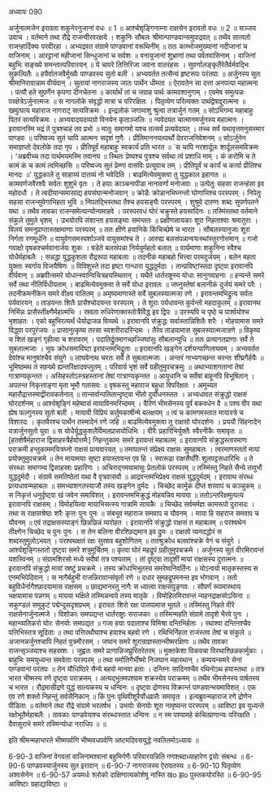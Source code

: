 अध्यायः 090

अर्जुनात्मजेन इरावता शकुनेरनुजानां वधः ॥ 1 ॥ आर्श्चशृङ्गिनाम्ना राक्षसेन इरावतो वधः ॥ 2 ॥
सञ्जय उवाच ।
वर्तमाने तथा रौद्रे राजन्वीरवरक्षये ।
शकुनिः सौबलः श्रीमान्पाण्डवान्समुपाद्रवत् ॥
तथैव सात्वतो राजन्हार्दिक्यः परवीरहा ।
अभ्यद्रवत संग्रामे पाण्डवानां वरूथिनीम् ॥
ततः काम्भोजमुख्यानां नदीजानां च वाजिनाम् ।
आरट्टानां महीजानां सिन्धुजानां च सर्वशः ॥
वनायुजानां शुभ्राणां तथा पर्वतवासिनाम् ।
वाजिनां बहुभिः सङ्ख्ये समन्तात्परिवारयन् ॥
ये चापरे तित्तिरिजा जवना वातरंहसः ।
सुवर्णालङ्कृतैरेतैर्वर्मवद्भिः सुकल्पितैः ॥
हयैर्वातजवैर्मुख्यैः पाण्डवस्य सुतो बली ।
अभ्यवर्तत तत्सैन्यं हृष्टरूपः परंतपाः ॥
अर्जुनस्य सुतः श्रीमानिरावान्नाम वीर्यवान् ।
सुतायां नागराजस्य जातः पार्थेन धीमता ॥
ऐरावतेन सा दत्ता अनपत्या महात्मना ।
पत्यौ हते सुपर्णेन कृपणा दीनचेतना ॥
कार्यार्थं तां च जग्राह पार्थः कामवशानुगाम् ।
एवमेष समुत्पन्नः परक्षेत्रेऽर्जुनात्मजः ॥
स नागलोके संवृद्धो मात्रा च परिरक्षितः ।
पितृव्येण परित्यक्तः पार्थद्वेषाद्दुरात्मना ॥
खमुत्पत्य महाराज नागराट् सत्यविक्रमः ।
इन्द्रलोकं जगामाशु श्रुत्वा तत्रार्जुनं गतम् ॥
सोऽभिगम्य महाबाहुः पितरं सत्यविक्रमः ।
अभ्यवादयदव्यग्रो विनयेन कृताञ्जलिः ॥
न्यवेदयत चात्मानमर्जुनस्य महात्मनः ।
इरावानस्मि भद्रं ते पुत्रश्चाहं तव प्रभो ॥
मातुः समागमो यश्च तत्सर्वं प्रत्यवेदयत् ।
तच्च सर्वं यथावृत्तमनुसस्मार पाण्डवः ॥
परिष्वज्य सुतं चापि आत्मनः सदृशं गुणैः ।
प्रीतिमाननयत्पार्थो देवराजनिवेशनम् ॥
सोऽर्जुनेन समाज्ञप्तो देवलोके तदा नृप ।
प्रीतिपूर्वं महाबाहुः स्वकार्यं प्रति भारत ॥
`स चापि नरशार्दूलः शार्दूलसमविक्रमः ।
'अब्रवीच्च तदा पार्थमयमस्मि तवानघ ॥
स्थितः प्रेष्यश्च पुत्रश्च सर्वथा त्वं प्रशाधि माम् ।
कं करोमि च ते कामं कं च कामं त्वमिच्छसि ॥
परिष्वज्य सुतं प्रेम्णा वासविः प्रत्युवाच तम् ।
प्रीतिपूर्वं च कार्यं च कार्या प्रीतिश्च मानदः ॥'
युद्धकाले तु साहाय्यं दातव्यं नो भवेदिति ।
बाढमित्येवमुक्त्वा तु युद्धकाल इहागतः ॥
कामवर्णजवैरश्वैः सर्वतः शुशुभे वृतः ।
ते हयाः काञ्चनापीडा नानावर्णा मनोजवाः ॥
उत्पेतुः सहसा राजन्हंसा इव महोदधौ ।
ते त्वदीयान्समासाद्य हयसंघान्मनोजवान् ॥
क्रोडैः क्रोडानभिघ्नन्तो घोणाभिश्च परस्परम् ।
निपेतुः सहसा राजन्सुवेगाभिहता भुवि ॥
निपतद्भिस्तथा तैश्च हयसङ्घैः परस्परम् ।
शुश्रुवे दारुणः शब्दः सुपर्णपतने यथा ॥
तथैव तावका राजन्समेत्यान्योन्यमाहवे ।
परस्परवधं घोरं चक्रुस्ते हयसादिनः ॥
तस्मिंस्तथा वर्तमाने संकुले तुमुले भृशम् ।
उभयोरपि संशान्ता हयसङ्घाः समन्ततः ॥
प्रक्षीणसायकाः शूरा निहताश्वाः श्रमातुराः ।
विलयं समनुप्राप्तास्तक्षमाणाः परस्परम् ॥
ततः क्षीणे हयानिके किंचिच्छेषे च भारत ।
सौबलस्यानुजाः शूरा निर्गता रणमूर्धनि ॥
वायुवेगसमस्पर्शाञ्जवे वायुसमांश्च ते ।
आरुह्य बलसंपन्नान्वयःस्थांस्तुरगोत्तमान् ॥
गजो गवाक्षो वृषकश्चर्मवानार्जयः शुकः ।
षडेते बलसंपन्ना निर्ययुर्महतो बलात् ॥
वार्यमाणाः शकुनिना स्वैश्च योधैर्महाबलैः ।
सन्नद्धा युद्धकुशला रौद्ररूपा महाबलाः ॥
तदनीकं महाबहो भित्त्वा परमदुर्जयम् ।
बलेन महता युक्ताः स्वर्गाय विजयैषिणः ॥
विविशुस्ते तदा हृष्टा गान्धारा युद्धदुर्मदाः ।
तान्प्रविष्टांस्तदा दृष्ट्वा इरावानपि वीर्यवान् ॥
अब्रवीत्समरे योधान्स्वान्विचित्रहयस्थितान् ।
यथैते धार्तराष्ट्रस्य योधाः सानुगवाहनाः ॥
हन्यन्ते समरे सर्वे तथा नीतिर्विधीयताम् ।
बाढमित्येवमुक्त्वा ते सर्वे योधा इरावतः ॥
जघ्नुस्तेषां बलानीकं दुर्जयं समरे परैः ।
तदनीकमनीकेन समरे वीक्ष्य पातितम् ॥
अमृष्यमाणास्ते सर्वे सुबलस्यात्मजा रणे ।
इरावन्तमभिद्रुत्य सर्वतः पर्यवारयन् ॥
ताडयन्तः शितैः प्रासैश्चोदयन्तः परस्परम् ।
ते शूराः पर्यधावन्त कुर्वन्तो महदाकुलम् ॥
इरावानथ निर्भिन्नः प्रासैस्तीक्ष्णैर्महात्मभिः ।
स्रवता रुधिरेणाक्तस्तोत्रैर्विद्ध इव द्विपः ॥
उरस्यपि च पृष्ठे च पार्श्वयोश्च भृशाहतः ।
एको बहुभिरत्यर्थं धैर्याद्राजन्न विव्यथे ॥
इरावानपि संक्रुद्धः सर्वास्तान्निशितैः शरैः ।
मोहयामास समरे विद्ध्वा परपुरंजयः ॥
प्रासानुत्कृष्य तरसा स्वशरीरादरिन्दमः ।
तैरेव ताडयामास सुबलस्यात्मजान्रणे ॥
विकृष्य च शितं खङ्गं गृहीत्वा च शरावरम् ।
पदातिर्द्रुतमागच्छज्जिघांसुः सौबलान्युधि ॥
ततः प्रत्यागतप्राणाः सर्वे ते सुबलात्मजाः ।
भूयः क्रोधसमाविष्टा इरावन्तमभिद्रुताः ॥
इरावानपि खङ्गेन दर्शयन्पाणिलाघवम् ।
अभ्यवर्तत देवांश्च मानुषांश्चैव संयुगे ॥
लाघवेनाथ चरतः सर्वे ते सुबलात्मजाः ।
अन्तरं नाभ्यगच्छन्त चरन्तः शीघ्रगैर्हयैः ॥
भूमिष्ठमथ तं सह्ख्ये ह्यन्तरिक्षादवप्लुतम् ।
परिवार्य भृशं सर्वे ग्रहीतुमुपचक्रमुः ॥
अथाभ्याशगतानां तेषां गात्राण्यकृन्तत ।
असिहस्तोऽस्त्रहस्तानां तेषां गात्राण्यकृन्तत ॥
आयुधानि च सर्वेषां बाहूनपि विभूषितान् ।
अपतन्त निकृत्ताङ्गा मृता भूमौ गतासवः ॥
वृषकस्तु महाराज बहुधा विपरिक्षतः ।
अमुच्यत महारौद्रात्तस्माद्वीरावकर्तनात् ॥
तान्सर्वान्पतितान्दृष्ट्वा भीतो दुर्योधनस्ततः ।
अभ्यधावत संक्रुद्धो राक्षसं घोरदर्शनम् ॥
आर्श्यशृङ्गिं महेष्वासं मायाविनमरिन्दमम् ।
वैरिणं भीमसेनस्य पूर्वं बकवधेन वै ॥
पश्य वीर यथा ह्येष फल्गुनस्य सुतो बली ।
मायावी विप्रियं कर्तुमकार्षीन्मे बलक्षयम् ॥
त्वं च कामगमस्तात मायास्त्रे च विशारदः ।
कृतवैरश्च पार्थेन तस्मादेनं रणे जहि ॥
बाढमित्येवमुक्त्वा तु राक्षसो घोरदर्शनः ।
प्रययौ सिंहनादेन यत्रार्जुनसुतो युवा ॥
स योधैर्युद्धकुशलैर्विमलप्रासयोधिभिः ।
वीरैः प्रहारिभिर्युक्तैः स्वैरनीकैः समावृतः ॥
[हतशेषैर्महाराज द्विसाहस्त्रैर्हयोत्तमैः]
निहन्तुकामः समरे इरावन्तं महाबलम् ॥
इरावानपि संक्रुद्धस्त्वरमाणः पराक्रमी
हन्तुकाममयित्रघ्नो राक्षसं प्रत्यवारयत् ॥
तमापतन्तं संप्रेक्ष्य राक्षसः सुमहाबलः ।
त्वरमाणस्ततो मायां प्रयोक्तुमुपचक्रमे ॥
तेन मायामयाः सृष्टा हयास्तावन्त एव हि ।
स्वारूढा राक्षसैर्घोरैः शूलपट्टसधारिभिः ॥
ते संरब्धाः समागम्य द्विसाहस्राः प्रहारिणः ।
अचिराद्गमयामासुः प्रेतलोकं परस्परम् ॥
तस्मिंस्तु निहते सैन्ये तावुभौ युद्धदुर्मदौ ।
संग्रामे समतिष्ठेतां यथा वै वृत्रवासवौ ॥
आद्रवन्तमभिप्रेक्ष्य राक्षसं युद्धदुर्मदम् ।
इरावाथ संरब्धः प्रत्यधावन्महाबलः ॥
समभ्याशगतस्याजौ तस्य खङ्गेन दुर्मदः ।
चिच्छेद कार्मुकं दीप्तं शरवापं च कञ्चुकम् ॥
स निकृत्तं धनुर्दृष्ट्वा खं जवेन समाविशत् ।
इरावन्तमभिक्रुद्धं मोहयन्निव मायया ॥
ततोऽन्तरिक्षमुत्पत्य इरावानपि राक्षसम् ।
विमोहयित्वा मायाभिसत्स्य गात्रामि सायकैः ॥
चिच्छेद सर्वमर्मज्ञः कामरूपो दुरासदः ।
तथा स राक्षसश्रेष्ठः शरैः कृत्तः पुनः पुनः ॥
संबभूव महाराज समवाप च यौवनम् ।
माया हि सहराज समवाप च यौवनम् ॥
एवं तद्राक्षसस्याङ्गं छिन्नंछिन्नं व्यरोहत ।
इरावानपि संक्रुद्धो राक्षसं त महाबलम् ॥
परश्वथेन तीक्ष्णेन चिच्छेद च पुनः पुनः ।
स तेन बलिना वीरश्छिद्यमान इव द्रुमः ॥
राक्षसो व्यनदद्धोरं स शब्दस्तुमुलोऽभवत् ।
परश्वथक्षतं रक्षः सुस्राव बहुशोणितम् ॥
ततश्रुक्रोध बलवांश्चक्रे वेगं च संयुगे ।
आर्श्यशृङ्गिस्ततो दृष्ट्वा समरे शत्रुमूर्चितम् ॥
कृत्वा घोरं महद्रूपं ग्रहीतुमुपचक्रमे ।
अर्जुनस्य सुतं वीरमिरावन्तं यशस्विनम् ॥
संग्रामशिरसो मध्ये सर्वेषां तत्र पश्यताम् ।
तां दृष्ट्वा तादृशीं मायां राक्षसस्य दुरात्मनः ॥
इरावानपि संक्रुद्धो मायां स्रष्टुं प्रचक्रमे ।
तस्य क्रोधाभिभूतस्य समरेष्वनिवर्तिनः ॥
योऽन्वयो मातृकस्तस्य स एनमभिपेदिवान् ।
स नागैर्बहुभी राजन्निरावान्संवृतो रणे ॥
दधार सुमहद्रूपमनन्त इव भोगवान् ।
ततो बहुविधैर्नागैश्छादयामास राक्षसम् ॥
छाद्यमानस्तु नागैः स ध्यात्वा राक्षसपुङ्गवः ।
सौपर्णं रूपमास्थाय भक्षयामास पन्नगम् ॥
मायया भक्षिते तस्मिन्नन्वये तस्य मातृके ।
विमोहितमिरावन्तं न्यहनद्राक्षसोऽसिना ॥
सकुण्डलं समुकुटं पद्मेन्दुसदृशप्रभम् ।
इरावतः शिरो रक्षः पातयामास भूतले ॥
तस्मिंस्तु निहते वीरे राक्षसेनार्जुनात्मजे ।
विशोकाः समपद्यन्त धार्तराष्ट्राः सराजकाः ॥
तस्मिन्महति संग्रामे तादृशे भैरवे पुनः ।
महान्व्यतिकरो घोरः सेनयोः समपद्यत ॥
गजा हयाः पदाताश्च विमिश्रा दन्तिभिर्हताः ।
रथाश्वा दन्तिनश्चैव पत्तिभिस्तत्र सूदिताः ॥
तथा पत्तिरथौघाश्च हयाश्च बहवो रणे ।
रथिभिर्निहता राजंस्तव तेषां च संकुले ॥
अजानन्नर्जुनश्चापि निहतं पुत्रमौरसम् ।
जघान समरे शूरान्राज्ञस्तान्भीष्मरक्षिणः ॥
तथैव तावका राजन्सृञ्जयाश्च सहस्रशः ।
जुह्वतः समरे प्राणान्निजघ्रुरितरेतरम् ॥
मुक्तकेशा विकवचा विरथाश्छिन्नकार्मुकाः ।
बाहुभिः समयुध्यन्त समवेताः परस्परम् ॥
तथा मर्मातिगैर्भीष्मो निजघान महारथान् ।
कम्पयन्समरे सेनां पाण्डवानां परंतपः ॥
तेन यौधिष्ठिरे सैन्ये बहवो मानवा हताः ।
दन्तिनः सादिनश्चैव रथिनोऽथ हयास्तथा ॥
तत्र भारत भीष्मस्य रणे दृष्ट्वा पराक्रमम् ।
अत्यद्भुतमपश्याम शक्रस्येव पराक्रमम् ॥
तथैव भीमसेनस्य पार्षतस्य च भारत ।
रौद्रमासीद्रणे युद्धं सात्यकस्य च धन्विनः ॥
दृष्ट्वा द्रोणस्य विक्रान्तं पाण्डवान्भयमाविशत् ।
एक एव रणे शक्तो निहन्तुं सर्वसैनिकान् ॥
किं पुनः पृथिवीशूरैर्योधव्रातैः समावृतः ।
इत्यब्रुवन्महाराज रणे द्रोणेन पीडिताः ॥
वर्तमाने तथा रौद्रे संग्रामे भरतर्षभ ।
उभयोः सेनयोः शूरा नामृष्यन्त परस्परम् ॥
आविष्टा इव युध्यन्ते रक्षोभूतैर्महाबलैः ।
तावकाः पाण्डवेयाश्च संरब्धास्तात धन्विनः ॥
न स्म पश्यामहे कंचित्प्राणान्यः परिरक्षति ।
दैवासुराभे समरे तस्मिन्योधा नराधिप ॥ ॥

इति श्रीमन्महाभारते भीष्मपर्वणि भीष्मवधपर्वणि अष्टमदिवसयुद्धे नवतितमोऽध्यायः ॥

6-90-3 वाजिनां वेगवतां वाजिनामश्वानां बहुभिर्गणैः परिवारयन्निति गणशब्दाध्याहारेण द्वयोः संबन्धः ॥ 6-90-6 पाण्डवस्यार्जुनस्य सुत इरावान् ॥ 6-90-7 नागराजस्य ऐरावतस्य ॥ 6-90-10 पितृव्येण अश्वसेनेन ॥ 6-90-57 अयमर्धः श्लोको दाक्षिणात्यकोशेषु नास्ति खo झo पुस्तकयोरस्ति ॥ 6-90-95 आविष्टाः ग्रहाद्याविष्टाः ॥
